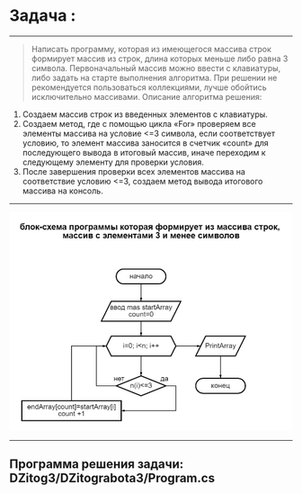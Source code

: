 # Задача :
---
> Написать программу, которая из имеющегося массива строк формирует массив из строк, длина которых меньше либо равна 3 символа.   Первоначальный массив можно ввести с клавиатуры, либо задать на старте выполнения алгоритма. При решении не рекомендуется пользоваться коллекциями, лучше обойтись исключительно массивами.
Описание алгоритма решения:
1.	Создаем массив строк из введенных элементов с клавиатуры.
2.	Создаем метод, где с помощью цикла «For» проверяем все элементы массива на условие <=3 символа, если соответствует условию, то элемент массива заносится в счетчик «count» для последующего вывода в итоговый массив, иначе переходим к следующему элементу для проверки условия.
3.	После завершения проверки всех элементов массива на соответствие условию <=3, создаем метод вывода итогового массива на консоль.
---
![Блок-схема:](diagram.png)

---

__Программа решения задачи: DZitog3/DZitograbota3/Program.cs__
---